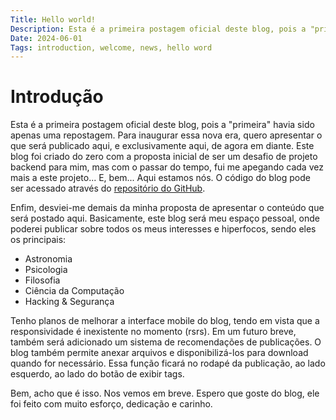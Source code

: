 ```yaml
---
Title: Hello world!
Description: Esta é a primeira postagem oficial deste blog, pois a "primeira" havia sido apenas uma repostagem. Para inaugurar essa nova era, quero apresentar o que será publicado aqui, e exclusivamente aqui, de agora em diante.
Date: 2024-06-01
Tags: introduction, welcome, news, hello word
---
```

# Introdução

Esta é a primeira postagem oficial deste blog, pois a "primeira" havia sido apenas uma repostagem. Para inaugurar essa nova era, quero apresentar o que será publicado aqui, e exclusivamente aqui, de agora em diante. Este blog foi criado do zero com a proposta inicial de ser um desafio de projeto backend para mim, mas com o passar do tempo, fui me apegando cada vez mais a este projeto... E, bem... Aqui estamos nós. O código do blog pode ser acessado através do [repositório do GitHub](https://github.com/kremilly/Raven).

Enfim, desviei-me demais da minha proposta de apresentar o conteúdo que será postado aqui. Basicamente, este blog será meu espaço pessoal, onde poderei publicar sobre todos os meus interesses e hiperfocos, sendo eles os principais:

* Astronomia
* Psicologia
* Filosofia
* Ciência da Computação
* Hacking & Segurança

Tenho planos de melhorar a interface mobile do blog, tendo em vista que a responsividade é inexistente no momento (rsrs). Em um futuro breve, também será adicionado um sistema de recomendações de publicações. O blog também permite anexar arquivos e disponibilizá-los para download quando for necessário. Essa função ficará no rodapé da publicação, ao lado esquerdo, ao lado do botão de exibir tags.

Bem, acho que é isso. Nos vemos em breve. Espero que goste do blog, ele foi feito com muito esforço, dedicação e carinho.
